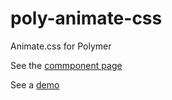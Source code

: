 # poly-animate-css
Animate.css for Polymer

See the [commponent page](http://robrez.github.io/poly-animate-css/components/poly-animate-css/index.html)

See a [demo](http://robrez.github.io/poly-animate-css/components/poly-animate-css/demo.html)
